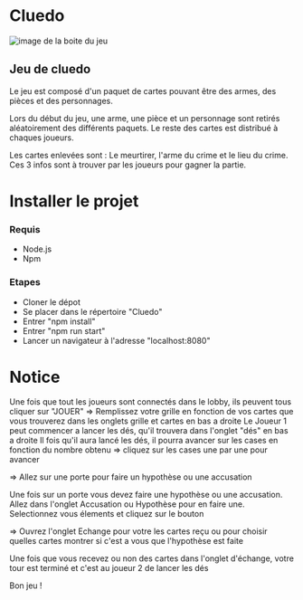 # Cluedo

![image de la boite du jeu](http://s1.lprs1.fr/images/2016/08/18/6050943_cluedo-12648-original_940x500.jpg)

## Jeu de cluedo

Le jeu est composé d'un paquet de cartes pouvant être des armes, des pièces et des personnages.

Lors du début du jeu, une arme, une pièce et un personnage sont retirés aléatoirement des différents paquets. Le reste des cartes est distribué à chaques joueurs.

Les cartes enlevées sont : Le meurtirer, l'arme du crime et le lieu du crime. Ces 3 infos sont à trouver par les joueurs pour gagner la partie.

# Installer le projet

### Requis
  + Node.js 
  + Npm
  
### Etapes
  + Cloner le dépot
  + Se placer dans le répertoire "Cluedo"
  + Entrer "npm install"
  + Entrer "npm run start"
  + Lancer un navigateur à l'adresse "localhost:8080"


 # Notice

Une fois que tout les joueurs sont connectés dans le lobby, ils peuvent tous cliquer sur "JOUER"
=> Remplissez votre grille en fonction de vos cartes que vous trouverez dans les onglets grille et cartes en bas a droite 
Le Joueur 1 peut commencer a lancer les dés, qu'il trouvera dans l'onglet "dés" en bas a droite
Il fois qu'il aura lancé les dés, il pourra avancer sur les cases en fonction du nombre obtenu
=> cliquez sur les cases une par une pour avancer

=> Allez sur une porte pour faire un hypothèse ou une accusation

Une fois sur un porte vous devez faire une hypothèse ou une accusation. Allez dans l'onglet Accusation ou Hypothèse pour en faire une. Selectionnez vous élements et cliquez sur le bouton

=> Ouvrez l'onglet Echange pour votre les cartes reçu ou pour choisir quelles cartes montrer si c'est a vous que l'hypothèse est faite

Une fois que vous recevez ou non des cartes dans l'onglet d'échange, votre tour est terminé et c'est au joueur 2 de lancer les dés

Bon jeu !
